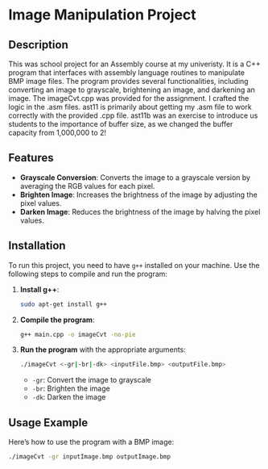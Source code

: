 # Image Manipulation Project

## Description

This was school project for an Assembly course at my univeristy. It is a C++ program that interfaces with assembly language routines to manipulate BMP image files. The program provides several functionalities, including converting an image to grayscale, brightening an image, and darkening an image. The imageCvt.cpp was provided for the assignment. I crafted the logic in the .asm files. ast11 is primarily about getting my .asm file to work correctly with the provided .cpp file. ast11b was an exercise to introduce us students to the importance of buffer size, as we changed the buffer capacity from 1,000,000 to 2! 



## Features

- **Grayscale Conversion**: Converts the image to a grayscale version by averaging the RGB values for each pixel.
- **Brighten Image**: Increases the brightness of the image by adjusting the pixel values.
- **Darken Image**: Reduces the brightness of the image by halving the pixel values.

## Installation

To run this project, you need to have `g++` installed on your machine. Use the following steps to compile and run the program:

1. **Install g++**:
    ```bash
    sudo apt-get install g++
    ```

2. **Compile the program**:
    ```bash
    g++ main.cpp -o imageCvt -no-pie
    ```

3. **Run the program** with the appropriate arguments:
    ```bash
    ./imageCvt <-gr|-br|-dk> <inputFile.bmp> <outputFile.bmp>
    ```

    - `-gr`: Convert the image to grayscale
    - `-br`: Brighten the image
    - `-dk`: Darken the image

## Usage Example

Here’s how to use the program with a BMP image:

```bash
./imageCvt -gr inputImage.bmp outputImage.bmp